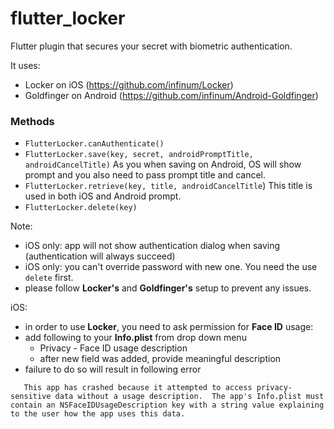 # flutter_locker

Flutter plugin that secures your secret with biometric authentication.

It uses:
 - Locker on iOS (https://github.com/infinum/Locker)
 - Goldfinger on Android (https://github.com/infinum/Android-Goldfinger)
 
### Methods

- `FlutterLocker.canAuthenticate()`
- `FlutterLocker.save(key, secret, androidPromptTitle, androidCancelTitle)`
As you when saving on Android, OS will show prompt and you also need to pass prompt title and cancel.
- `FlutterLocker.retrieve(key, title, androidCancelTitle`)
This title is used in both iOS and Android prompt.
- `FlutterLocker.delete(key)`
 
 
Note:
 - iOS only: app will not show authentication dialog when saving (authentication will always succeed)
 - iOS only: you can't override password with new one. You need the use `delete` first.
 - please follow **Locker's** and **Goldfinger's** setup to prevent any issues.

iOS:
 - in order to use **Locker**, you need to ask permission for __Face ID__ usage:
 - add following to your **Info.plist** from drop down menu
    - Privacy - Face ID usage description
    - after new field was added, provide meaningful description
 - failure to do so will result in following error
 ```
    This app has crashed because it attempted to access privacy-sensitive data without a usage description.  The app's Info.plist must contain an NSFaceIDUsageDescription key with a string value explaining to the user how the app uses this data.
```
